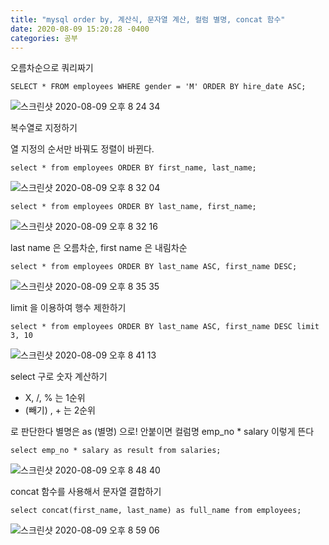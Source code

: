 ```yaml
---
title: "mysql order by, 계산식, 문자열 계산, 컬럼 별명, concat 함수"     
date: 2020-08-09 15:20:28 -0400
categories: 공부
---
```


오름차순으로 쿼리짜기
```mysql
SELECT * FROM employees WHERE gender = 'M' ORDER BY hire_date ASC;
```
![스크린샷 2020-08-09 오후 8 24 34](https://user-images.githubusercontent.com/45488643/89730961-6268ef00-da7e-11ea-9bf3-c0e27ed27c69.png)

복수열로 지정하기

열 지정의 순서만 바꿔도 정렬이 바뀐다.
```mysql
select * from employees ORDER BY first_name, last_name;
```

![스크린샷 2020-08-09 오후 8 32 04](https://user-images.githubusercontent.com/45488643/89731131-a01a4780-da7f-11ea-943f-be71ff09da26.png)

```mysql
select * from employees ORDER BY last_name, first_name;
```

![스크린샷 2020-08-09 오후 8 32 16](https://user-images.githubusercontent.com/45488643/89731138-b0cabd80-da7f-11ea-8b9c-af7f73a83aa4.png)

last name 은 오름차순, first name 은 내림차순
```mysql
select * from employees ORDER BY last_name ASC, first_name DESC;
```

![스크린샷 2020-08-09 오후 8 35 35](https://user-images.githubusercontent.com/45488643/89731215-2d5d9c00-da80-11ea-8066-6e71c2434391.png)

limit 을 이용하여 행수 제한하기
```mysql
select * from employees ORDER BY last_name ASC, first_name DESC limit 3, 10
```

![스크린샷 2020-08-09 오후 8 41 13](https://user-images.githubusercontent.com/45488643/89731280-ae1c9800-da80-11ea-91c3-e6c4f54f855c.png)

select 구로 숫자 계산하기
 - X, /, % 는 1순위  
 - (빼기) , + 는 2순위
 
로 판단한다
별명은 as (별명) 으로!
안붙이면 컬럼명 emp_no * salary 이렇게 뜬다
```mysql
select emp_no * salary as result from salaries;
```
![스크린샷 2020-08-09 오후 8 48 40](https://user-images.githubusercontent.com/45488643/89731403-b9bc8e80-da81-11ea-95f9-b7133197ba67.png)

concat 함수를 사용해서 문자열 결합하기
```mysql
select concat(first_name, last_name) as full_name from employees;
```
![스크린샷 2020-08-09 오후 8 59 06](https://user-images.githubusercontent.com/45488643/89731585-2dab6680-da83-11ea-981f-f7e87df39ee3.png)


